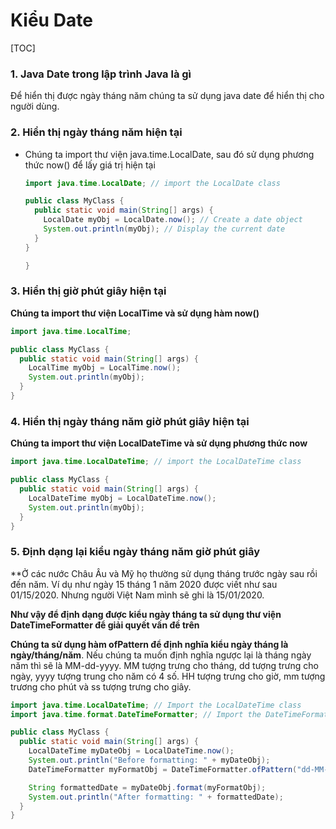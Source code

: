 # Kiểu Date

[TOC]

### 1. Java Date trong lập trình Java là gì 

Để hiển thị được ngày tháng năm chúng ta sử dụng java date để hiển thị cho người dùng.

### 2. Hiển thị ngày tháng năm hiện tại 

- Chúng ta import thư viện java.time.LocalDate, sau đó sử dụng phương thức now() để lấy giá trị hiện tại

  ```java
  import java.time.LocalDate; // import the LocalDate class
  
  public class MyClass {
    public static void main(String[] args) {
      LocalDate myObj = LocalDate.now(); // Create a date object
      System.out.println(myObj); // Display the current date
    }
  }
  
  }
  ```

### 3. Hiển thị giờ phút giây hiện tại 

**Chúng ta import thư viện LocalTime và sử dụng hàm now()**

```java
import java.time.LocalTime;

public class MyClass {
  public static void main(String[] args) {
    LocalTime myObj = LocalTime.now();
    System.out.println(myObj);
  }
}
```

### 4. Hiển thị ngày tháng năm giờ phút giây hiện tại 

**Chúng ta import thư viện LocalDateTime và sử dụng phương thức now**

```java
import java.time.LocalDateTime; // import the LocalDateTime class

public class MyClass {
  public static void main(String[] args) {
    LocalDateTime myObj = LocalDateTime.now();
    System.out.println(myObj);
  }
}
```

### 5. Định dạng lại kiểu ngày tháng năm giờ phút giây

**Ở các nước Châu Âu và Mỹ họ thường sử dụng tháng trước ngày sau rồi đến năm. Ví dụ như ngày 15 tháng 1 năm 2020 được viết như sau 01/15/2020. Nhưng người Việt Nam mình sẽ ghi là 15/01/2020. 

**Như vậy để định dạng được kiểu ngày tháng ta sử dụng thư viện DateTimeFormatter để giải quyết vấn đề trên**

**Chúng ta sử dụng hàm ofPattern để định nghĩa kiểu ngày tháng là ngày/tháng/năm**. Nếu chúng ta muốn định nghĩa ngược lại là tháng ngày năm thì sẽ là MM-dd-yyyy. MM tượng trưng cho tháng, dd tượng trưng cho ngày, yyyy tượng trung cho năm có 4 số. HH tượng trưng cho giờ, mm tượng trương cho phút và ss tượng trưng cho giây.

```java
import java.time.LocalDateTime; // Import the LocalDateTime class
import java.time.format.DateTimeFormatter; // Import the DateTimeFormatter class

public class MyClass {
  public static void main(String[] args) {
    LocalDateTime myDateObj = LocalDateTime.now();
    System.out.println("Before formatting: " + myDateObj);
    DateTimeFormatter myFormatObj = DateTimeFormatter.ofPattern("dd-MM-yyyy HH:mm:ss");

    String formattedDate = myDateObj.format(myFormatObj);
    System.out.println("After formatting: " + formattedDate);
  }
}
```


